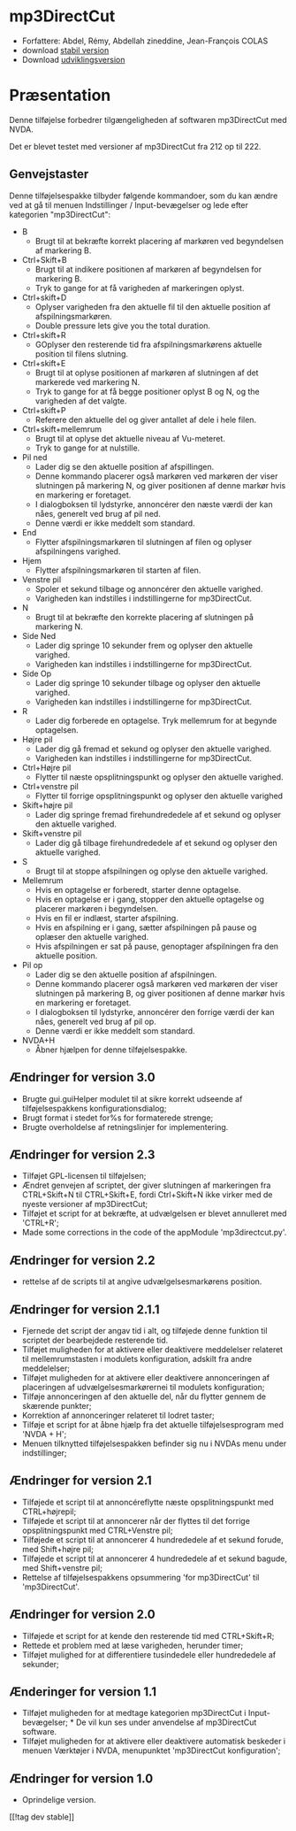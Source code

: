 # mp3DirectCut #

*	 Forfattere: Abdel, Rémy, Abdellah zineddine, Jean-François COLAS
*	 download [stabil version][1]
*	 Download [udviklingsversion][2]

# Præsentation #

Denne tilføjelse forbedrer tilgængeligheden af softwaren mp3DirectCut med
NVDA.

Det er blevet testet med versioner af mp3DirectCut fra 212 op til 222.

## Genvejstaster ##

Denne tilføjelsespakke tilbyder følgende kommandoer, som du kan ændre ved at
gå til menuen Indstillinger / Input-bevægelser og lede efter kategorien
"mp3DirectCut":

*	B
	*	Brugt til at bekræfte korrekt placering af markøren ved begyndelsen af markering B.
*	Ctrl+Skift+B
	*	Brugt til at indikere positionen af markøren af begyndelsen for markering B.
	*	Tryk to gange for at få varigheden af markeringen oplyst.
*	Ctrl+skift+D
	*	Oplyser varigheden fra den aktuelle  fil til den aktuelle position af afspilningsmarkøren.
	*	Double pressure lets give you the total duration.
*	Ctrl+skift+R
	*	GOplyser den resterende tid fra afspilningsmarkørens aktuelle position til filens slutning.
*	Ctrl+skift+E
	*	Brugt til at oplyse positionen af markøren af slutningen af det markerede ved markering N.
	*	 Tryk to gange for at få begge positioner oplyst B og N, og the varigheden af det valgte.
*	Ctrl+skift+P
	*	Referere den aktuelle del og giver antallet af dele i hele filen.
*	Ctrl+skift+mellemrum
	*	Brugt til at oplyse det aktuelle niveau af Vu-meteret.
	*	Tryk to gange for at nulstille.
*	Pil ned
	*	Lader dig se den aktuelle position af afspillingen.
	*	Denne kommando placerer også markøren ved markøren der viser slutningen på markering N, og giver positionen af denne markør hvis en markering er foretaget.
	*	I dialogboksen til lydstyrke, annoncérer den næste værdi der kan nåes, generelt ved brug af pil ned.
	*	Denne værdi er ikke meddelt som standard.
*	End
	*	Flytter afspilningsmarkøren til slutningen af filen og oplyser afspilningens varighed.
*	Hjem
	*	Flytter afspilningsmarkøren til starten af filen.
*	Venstre pil
	*	Spoler et sekund tilbage og annoncérer den aktuelle varighed.
	*	Varigheden kan indstilles i indstillingerne for mp3DirectCut.
*	N
	*	Brugt til at bekræfte den korrekte placering af slutningen på markering N.
*	Side Ned
	*	Lader dig springe 10 sekunder frem og oplyser den aktuelle varighed.
	*	Varigheden kan indstilles i indstillingerne for mp3DirectCut.
*	Side Op
	*	Lader dig springe 10 sekunder tilbage og oplyser den aktuelle varighed.
	*	Varigheden kan indstilles i indstillingerne for mp3DirectCut.
*	R
	*	Lader dig forberede en optagelse. Tryk mellemrum for at begynde optagelsen.
*	Højre pil
	*	Lader dig gå fremad et sekund og oplyser den aktuelle varighed.
	*	Varigheden kan indstilles i indstillingerne for mp3DirectCut.
*	Ctrl+Højre pil
	*	Flytter til næste opsplitningspunkt og oplyser den aktuelle varighed.
*	Ctrl+venstre pil
	*	Flytter til forrige opsplitningspunkt og oplyser den aktuelle varighed
*	Skift+højre pil
	*	Lader dig springe fremad firehundrededele af et sekund og oplyser den aktuelle varighed.
*	Skift+venstre pil
	*	Lader dig gå tilbage firehundrededele af et sekund og oplyser den aktuelle varighed. 
*	S
	*	Brugt til at stoppe afspilningen og oplyse den aktuelle varighed.
*	Mellemrum
	*	Hvis en optagelse er forberedt, starter denne optagelse.
	*	Hvis en optagelse er i gang, stopper den aktuelle optagelse og placerer markøren i begyndelsen.
	*	Hvis en fil er indlæst, starter afspilning.
	*	Hvis en afspilning er i gang, sætter afspilningen på pause og oplæser den aktuelle varighed.
	*	Hvis afspilningen er sat på pause, genoptager afspilningen fra den aktuelle position.
*	Pil op
	*	Lader dig se den aktuelle position af afspilningen.
	*	Denne kommando placerer også markøren ved markøren der viser slutningen på markering B, og giver positionen af denne markør hvis en markering er foretaget.
	*	I dialogboksen til lydstyrke, annoncérer den forrige værdi der kan nåes, generelt ved brug af pil op.
	*	Denne værdi er ikke meddelt som standard.
*	NVDA+H
	*	Åbner hjælpen for denne tilføjelsespakke.

## Ændringer for version 3.0 ##

*	 Brugte gui.guiHelper modulet til at sikre korrekt udseende af
   tilføjelsespakkens konfigurationsdialog;
*	 Brugt format i stedet for%s for formaterede strenge;
*	 Brugte overholdelse af retningslinjer for implementering.

## Ændringer for version 2.3 ##

*	 Tilføjet GPL-licensen til tilføjelsen;
*	 Ændret genvejen af scriptet, der giver slutningen af markeringen fra
   CTRL+Skift+N til CTRL+Skift+E, fordi Ctrl+Skift+N ikke virker med de
   nyeste versioner af mp3DirectCut;
*	 Tilføjet et script for at bekræfte, at udvælgelsen er blevet annulleret
   med 'CTRL+R';
*	 Made some corrections in the code of the appModule 'mp3directcut.py'.

## Ændringer for version 2.2 ##

*	 rettelse af de scripts til at angive udvælgelsesmarkørens position.

## Ændringer for version 2.1.1 ##

*	 Fjernede det script der angav tid i alt, og tilføjede denne funktion til
   scriptet der bearbejdede resterende tid.
*	 Tilføjet muligheden for at aktivere eller deaktivere meddelelser
   relateret til mellemrumstasten i modulets konfiguration, adskilt fra
   andre meddelelser;
*	 Tilføjet muligheden for at aktivere eller deaktivere annonceringen af
   placeringen af udvælgelsesmarkørernei til modulets konfiguration;
*	 Tilføje annonceringen af den aktuelle del, når du flytter gennem de
   skærende punkter;
*	 Korrektion af annonceringer relateret til lodret taster;
*	 Tilføje et script for at åbne hjælp fra det aktuelle tilføjelsesprogram
   med 'NVDA + H';
*	 Menuen tilknytted tilføjelsespakken befinder sig nu i NVDAs menu under
   indstillinger;

## Ændringer for version 2.1 ##

*	 Tilføjede et script til at annoncéreflytte næste opsplitningspunkt med
   CTRL+højrepil;
*	 Tilføjede et script til at annoncerer når der flyttes til det forrige
   opsplitningspunkt med CTRL+Venstre pil;
*	 Tilføjede et script til at annoncerer 4 hundrededele af et sekund forude,
   med Shift+højre pil;
*	 Tilføjede et script til at annoncerer 4 hundrededele af et sekund bagude,
   med Shift+venstre pil;
*	 Rettelse af tilføjelsespakkens opsummering 'for mp3DirectCut' til
   'mp3DirectCut'.

## Ændringer for version 2.0 ##

*	 Tilføjede et script for at kende den resterende tid med CTRL+Skift+R;
*	 Rettede et problem med at læse varigheden, herunder timer;
*	 Tilføjet mulighed for at differentiere tusindedele eller hundrededele af
   sekunder;

## Ænderinger for version 1.1 ##

*	 Tilføjet muligheden for at medtage kategorien mp3DirectCut i Input-bevægelser;
	*	 De vil kun ses under anvendelse af mp3DirectCut software.
*	 Tilføjet muligheden for at aktivere eller deaktivere automatisk beskeder i menuen Værktøjer i NVDA, menupunktet 'mp3DirectCut konfiguration';

## Ændringer for version 1.0 ##

*	 Oprindelige version.

[[!tag dev stable]]

[1]: https://addons.nvda-project.org/files/get.php?file=mp3dc

[2]: https://addons.nvda-project.org/files/get.php?file=mp3dc-dev

